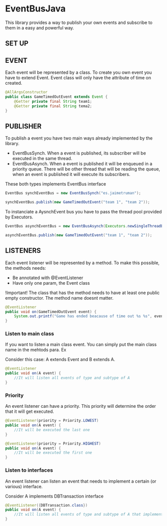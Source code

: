 # EventBusJava

This library provides a way to publish your own events and subscribe to them in a easy and powerful way.

## SET UP

## EVENT

Each event will be represented by a class. To create you own event you have to extend Event. Event class will only have the attribute of time on created. 

```java
@AllArgsConstructor
public class GameTimedOutEvent extends Event {
    @Getter private final String team1;
    @Getter private final String tema2;
}
```

## PUBLISHER

To publish a event you have two main ways already implemented by the library. 

* EventBusSynch. When a event is published, its subscriber will be executed in the same thread.
* EventBusAsynch. When a event is published it will be enqueued in a priority queue. There will be other thread that will be reading the queue, when an event is published it will execute its subscribers.

These both types implements EventBus interface

```java
EventBus synchEventBus = new EventBusSynch("es.jaimetruman");

synchEventBus.publish(new GameTimedOutEvent("team 1", "team 2"));
```

To instanciate a AysnchEvent bus you have to pass the thread pool provided by Executors.

```java
EventBus asynchEventBus = new EventBusAsynch(Executors.newSingleThreadExecutor(), "myPackag");

asynchEventBus.publish(new GameTimedOutEvent("team 1", "team 2"));
```

## LISTENERS

Each event listener will be represented by a method. To make this possible, the methods needs:

* Be annotated with @EventListener
* Have only one param, the Event class

!Important! The class that has the method needs to have at least one public empty constructor. The method name doesnt matter.

```java
@EventListener
public void on(GameTimedOutEvent event) {
    System.out.printf("Game has ended beacause of time out %s %s", event.getTeam1(), event.getTeam2());
}
```
### Listen to main class

If you want to listen a main class event. You can simply put the main class name in the mehtods para. Ex

Consider this case: A extends Event and B extends A. 

```java
@EventListener
public void on(A event) {
    //It will listen all events of type and subtype of A
}
```

### Priority

An event listener can have a priority. This priority will determine the order that it will get executed.

```java
@EventListener(priority = Priority.LOWEST)
public void on(A event) {
    //It will be executed the last one
}

@EventListener(priority = Priority.HIGHEST)
public void on(A event) {
    //It will be executed the first one
}
```
### Listen to interfaces

An event listener can listen an event that needs to implement a certain (or various) interface.

Consider A implements DBTransaction interface

```java
@EventListener({DBTransaction.class})
public void on(A event) {
    //It will listen all events of type and subtype of A that implements DBTransaction interfae
}
```
